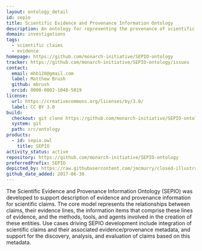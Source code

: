 ```yaml
---
layout: ontology_detail
id: sepio
title: Scientific Evidence and Provenance Information Ontology
description: An ontology for representing the provenance of scientific claims and the evidence that supports them.
domain: investigations
tags:
  - scientific claims
  - evidence
homepage: https://github.com/monarch-initiative/SEPIO-ontology
tracker: https://github.com/monarch-initiative/SEPIO-ontology/issues
contact:
  email: mhb120@gmail.com
  label: Matthew Brush
  github: mbrush
  orcid: 0000-0002-1048-5019
license:
  url: https://creativecommons.org/licenses/by/3.0/
  label: CC BY 3.0
build:
  checkout: git clone https://github.com/monarch-initiative/SEPIO-ontology.git
  system: git
  path: src/ontology
products:
  - id: sepio.owl
    title: SEPIO
activity_status: active
repository: https://github.com/monarch-initiative/SEPIO-ontology
preferredPrefix: SEPIO
depicted_by: https://raw.githubusercontent.com/jmcmurry/closed-illustrations/master/logos/SEPIO-LOGOS/sepio_logo_black-banner.png
github_date_added: 2017-06-30
---
```


The Scientific Evidence and Provenance Information Ontology (SEPIO) was developed to support description of evidence and provenance information for scientific claims. The core model represents the relationships between claims, their evidence lines, the information items that comprise these lines of evidence, and the methods, tools, and agents involved in the creation of these entities.  Use cases driving SEPIO development include integration of scientific claims and their associated evidence/provenance metadata, and support for the discovery, analysis, and evaluation of claims based on this metadata.
